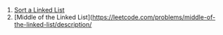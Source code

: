 1. [Sort a Linked List](https://www.codingninjas.com/studio/problems/sort-ll_1115769?source=youtube&campaign=Lovebabbarcodestudio_24thJan&utm_source=youtube&utm_medium=affiliate&utm_campaign=Lovebabbarcodestudio_24thJan&leftPanelTab=1)
2. [Middle of the Linked List](https://leetcode.com/problems/middle-of-the-linked-list/description/
